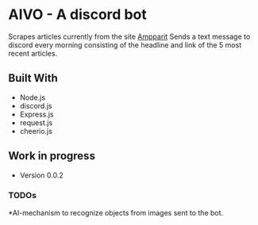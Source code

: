 # AIVO - A discord bot

Scrapes articles currently from the site [Ampparit](https://www.ampparit.com)
Sends a text message to discord every morning consisting of the headline and link of the 5 most recent articles.

## Built With

* Node.js
* discord.js
* Express.js
* request.js
* cheerio.js

## Work in progress

* Version 0.0.2

### TODOs

*AI-mechanism to recognize objects from images sent to the bot.
